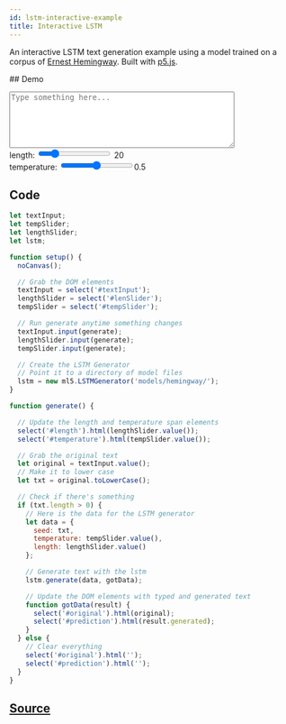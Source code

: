```yaml
---
id: lstm-interactive-example
title: Interactive LSTM
---
```


An interactive LSTM text generation example using a model trained on a corpus of [Ernest Hemingway](https://en.wikipedia.org/wiki/Ernest_Hemingway). Built with [p5.js](https://p5js.org/).

## Demo

<div class="example">
  <textarea id="textInput" style="width: 400px; height: 100px;" placeholder="Type something here..."></textarea>
  <br/> length:
  <input id="lenSlider" type="range" min="1" max="100" value="20"> <span id="length">20</span>
  <br/> temperature:
  <input id="tempSlider" type="range" min="0" max="1" step="0.01"><span id="temperature">0.5</span>
  <p id="result">
    <span id="original"></span><span id="prediction"></span>
  </p>
</div>

<script src="assets/scripts/example-lstm-interactive.js"></script>

## Code

```javascript
let textInput;
let tempSlider;
let lengthSlider;
let lstm;

function setup() {
  noCanvas();

  // Grab the DOM elements
  textInput = select('#textInput');
  lengthSlider = select('#lenSlider');
  tempSlider = select('#tempSlider');

  // Run generate anytime something changes
  textInput.input(generate);
  lengthSlider.input(generate);
  tempSlider.input(generate);

  // Create the LSTM Generator
  // Point it to a directory of model files
  lstm = new ml5.LSTMGenerator('models/hemingway/');
}

function generate() {

  // Update the length and temperature span elements
  select('#length').html(lengthSlider.value());
  select('#temperature').html(tempSlider.value());

  // Grab the original text
  let original = textInput.value();
  // Make it to lower case
  let txt = original.toLowerCase();

  // Check if there's something
  if (txt.length > 0) {
    // Here is the data for the LSTM generator
    let data = {
      seed: txt,
      temperature: tempSlider.value(),
      length: lengthSlider.value()
    };

    // Generate text with the lstm
    lstm.generate(data, gotData);

    // Update the DOM elements with typed and generated text
    function gotData(result) {
      select('#original').html(original);
      select('#prediction').html(result.generated);
    }
  } else {
    // Clear everything
    select('#original').html('');
    select('#prediction').html('');
  }
}

```

## [Source]()

